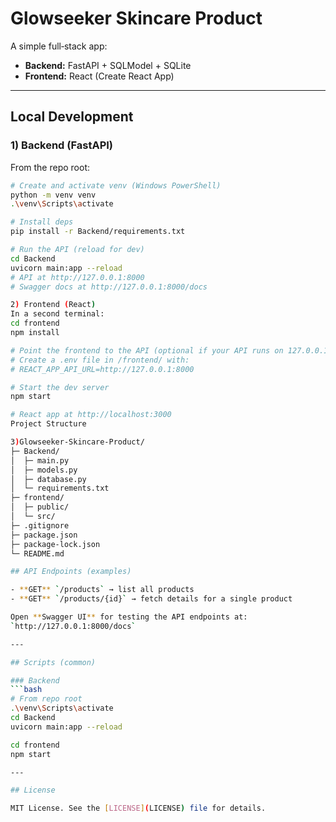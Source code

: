 # Glowseeker Skincare Product

A simple full‑stack app:

- **Backend:** FastAPI + SQLModel + SQLite  
- **Frontend:** React (Create React App)

---

## Local Development

### 1) Backend (FastAPI)

From the repo root:

```bash
# Create and activate venv (Windows PowerShell)
python -m venv venv
.\venv\Scripts\activate

# Install deps
pip install -r Backend/requirements.txt

# Run the API (reload for dev)
cd Backend
uvicorn main:app --reload
# API at http://127.0.0.1:8000
# Swagger docs at http://127.0.0.1:8000/docs

2) Frontend (React)
In a second terminal:
cd frontend
npm install

# Point the frontend to the API (optional if your API runs on 127.0.0.1:8000)
# Create a .env file in /frontend/ with:
# REACT_APP_API_URL=http://127.0.0.1:8000

# Start the dev server
npm start

# React app at http://localhost:3000
Project Structure

3)Glowseeker-Skincare-Product/
├─ Backend/
│  ├─ main.py
│  ├─ models.py
│  ├─ database.py
│  └─ requirements.txt
├─ frontend/
│  ├─ public/
│  └─ src/
├─ .gitignore
├─ package.json
├─ package-lock.json
└─ README.md

## API Endpoints (examples)

- **GET** `/products` → list all products  
- **GET** `/products/{id}` → fetch details for a single product  

Open **Swagger UI** for testing the API endpoints at:  
`http://127.0.0.1:8000/docs`  

---

## Scripts (common)

### Backend
```bash
# From repo root
.\venv\Scripts\activate
cd Backend
uvicorn main:app --reload

cd frontend
npm start

---

## License

MIT License. See the [LICENSE](LICENSE) file for details.


